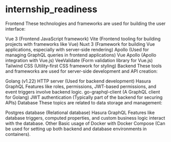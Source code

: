 # internship_readiness
Frontend
These technologies and frameworks are used for building the user interface:

Vue 3 (Frontend JavaScript framework)
Vite (Frontend tooling for building projects with frameworks like Vue)
Nuxt 3 (Framework for building Vue applications, especially with server-side rendering)
Apollo (Used for managing GraphQL queries in frontend applications)
Vue Apollo (Apollo integration with Vue.js)
VeeValidate (Form validation library for Vue.js)
Tailwind CSS (Utility-first CSS framework for styling)
Backend
These tools and frameworks are used for server-side development and API creation:

Golang (v1.22)
HTTP server (Used for backend development)
Hasura GraphQL
Features like roles, permissions, JWT-based permissions, and event triggers involve backend logic.
go-graphql-client (A GraphQL client for Golang)
JWT authentication (Typically part of the backend for securing APIs)
Database
These topics are related to data storage and management:

Postgres database (Relational database)
Hasura GraphQL
Features like database triggers, computed properties, and custom business logic interact with the database.
Other
Basic usage of Docker with Docker Compose (Can be used for setting up both backend and database environments in containers).
